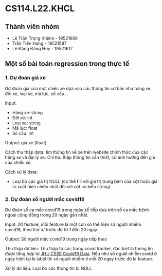 # CS114.L22.KHCL

## Thành viên nhóm

- Lê Trần Trọng Khiêm - 19521689
- Trần Tiến Hưng - 19521587
- Lê Đặng Đăng Huy - 19521612

## Một số bài toán regression trong thực tế

### 1. Dự đoán giá xe

Dự đoán giá của một chiếc xe dựa vào các thông tin cơ bản như hãng xe, đời xe, loại xe, mã lực, số cầu...

Input:

- Hãng xe: string
- Đời xe: int
- Loại xe: string
- Mã lực: float
- Số cầu: int

Output: giá xe (float)

Cách thu thập data: tìm thông tin về xe trên website chính thức của các hãng xe và đại lý xe. Chỉ thu thập thông tin cần thiết, có ảnh hưởng đến giá của chiếc xe.

Cách xử lý data:

- Loại bỏ các giá trị NULL (có thể fill với giá trị trung bình của cột hoặc giá trị xuất hiện nhiều nhất đối với cột có kiểu string)

### 2. Dự đoán số người mắc covid19

Dự đoán số ca mắc covid19 trong ngày kế tiếp dựa trên số ca mắc bệnh ngoài cộng đồng trong 20 ngày gần nhất.

Input: 20 feature, mỗi feature là một con số thể hiện số người nhiễm covid19, theo thứ tự trước đó từ 1 đến 20 ngày.

Output: Số người mắc covid19 trong ngày tiếp theo

Thu thập dữ liệu: Thu thập từ các trang covid tracker, đặc biệt là thông tin được tổng hợp từ [JHU CSSE Covid19 Data](https://github.com/CSSEGISandData/COVID-19). Nếu như số người nhiễm covid ở ngày hiện tại là label thì số người nhiễm ở mỗi 20 ngày trước đó là feature.

Xử lý dữ liệu: Loại bỏ các thông tin bị NULL
